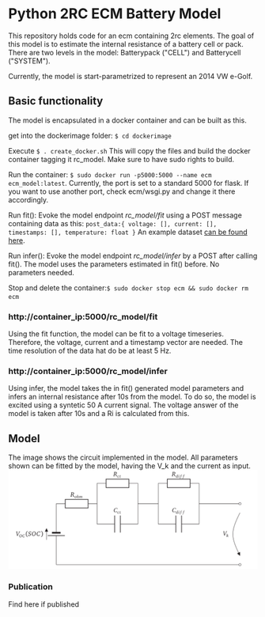 # Python 2RC ECM Battery Model
This repository holds code for an ecm containing 2rc elements. The goal of this model is to estimate the internal resistance of a battery cell or pack. There are two levels in the model: Batterypack ("CELL") and Batterycell ("SYSTEM").

Currently, the model is start-parametrized to represent an 2014 VW e-Golf.


## Basic functionality
The model is encapsulated in a docker container and can be built as this.

get into the dockerimage folder: `$ cd dockerimage`

Execute `$ . create_docker.sh` This will copy the files and build the docker container tagging it rc_model. Make sure to have sudo rights to build.

Run the container: `$ sudo docker run -p5000:5000 --name ecm ecm_model:latest`. Currently, the port is set to a standard 5000 for flask. If you want to use another port, check ecm/wsgi.py and change it there accordingly.

Run fit(): Evoke the model endpoint *rc_model/fit* using a POST message containing data as this:
`post_data:{
	voltage: [],
	current: [],
	timestamps: [],
	temperature: float
	}`
An example dataset [can be found here](example_data.md).

Run infer(): Evoke the model endpoint *rc_model/infer* by a POST after calling fit(). The model uses the parameters estimated in fit() before. No parameters needed.

Stop and delete the container:`$ sudo docker stop ecm && sudo docker rm ecm`

### http://container_ip:5000/rc_model/fit
Using the fit function, the model can be fit to a voltage timeseries. Therefore, the voltage, current and a timestamp vector are needed. The time resolution of the data hat do be at least 5 Hz.

### http://container_ip:5000/rc_model/infer
Using infer, the model takes the in fit() generated model parameters and infers an internal resistance after 10s from the model. To do so, the model is excited using a syntetic 50 A current signal. The voltage answer of the model is taken after 10s and a Ri is calculated from this.

## Model
The image shows the circuit implemented in the model. All parameters shown can be fitted by the model, having the V_k and the current as input. 
![ecm cuircuit](images/ecm_sk.png "ECM circuit")


### Publication
Find here if published